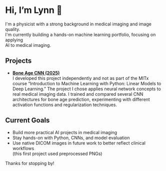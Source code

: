 # Hi, I’m Lynn 👋

I'm a physicist with a strong background in medical imaging and image quality.  
I'm currently building a hands-on machine learning portfolio, focusing on applying  
AI to medical imaging.

## Projects

- **[Bone Age CNN (2025)](https://github.com/Radar-999/boneage-cnn)**  
  I developed this project independently and not as part of the MITx course
  “Introduction to Machine Learning with Python: Linear Models to Deep Learning.”
  The project I chose applies neural network concepts to real medical imaging data.
  I trained and compared several CNN architectures for bone age prediction,
  experimenting with different activation functions and regularization techniques.

## Current Goals

- Build more practical AI projects in medical imaging  
- Stay hands-on with Python, CNNs, and model evaluation  
- Use native DICOM images in future work to better reflect clinical workflows  
  (this first project used preprocessed PNGs)

Thanks for stopping by!

